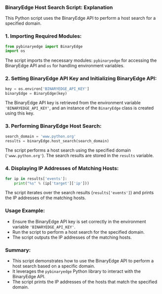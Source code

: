 ### BinaryEdge Host Search Script: Explanation

This Python script uses the BinaryEdge API to perform a host search for a specified domain.

### 1. Importing Required Modules:
```python
from pybinaryedge import BinaryEdge
import os
```
The script imports the necessary modules: `pybinaryedge` for accessing the BinaryEdge API and `os` for handling environment variables.

### 2. Setting BinaryEdge API Key and Initializing BinaryEdge API:
```python
key = os.environ['BINARYEDGE_API_KEY']
binaryEdge = BinaryEdge(key)
```
The BinaryEdge API key is retrieved from the environment variable `'BINARYEDGE_API_KEY'`, and an instance of the `BinaryEdge` class is created using this key.

### 3. Performing BinaryEdge Host Search:
```python
search_domain = 'www.python.org'
results = binaryEdge.host_search(search_domain)
```
The script performs a host search using the specified domain (`'www.python.org'`). The search results are stored in the `results` variable.

### 4. Displaying IP Addresses of Matching Hosts:
```python
for ip in results['events']:
    print("%s" % (ip['target']['ip']))
```
The script iterates over the search results (`results['events']`) and prints the IP addresses of the matching hosts.

### Usage Example:
- Ensure the BinaryEdge API key is set correctly in the environment variable `'BINARYEDGE_API_KEY'`.
- Run the script to perform a host search for the specified domain.
- The script outputs the IP addresses of the matching hosts.

### Summary:
- This script demonstrates how to use the BinaryEdge API to perform a host search based on a specific domain.
- It leverages the `pybinaryedge` Python library to interact with the BinaryEdge API.
- The script prints the IP addresses of the hosts that match the specified domain.
